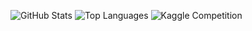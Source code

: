 ![GitHub Stats](https://github-readme-stats.vercel.app/api?username=Kaniikura&count_private=true&show_icons=true&theme=buefy&line_height=24)
![Top Languages](https://github-readme-stats.vercel.app/api/top-langs/?username=Kaniikura&layout=compact&langs_count=8&theme=buefy&hide=css,html,Dockerfile,Shell,Makefile,jupyter%20notebook)
![Kaggle Competition](https://road-to-kaggle-grandmaster.vercel.app/api/badges/kaniikura/competition/light)
